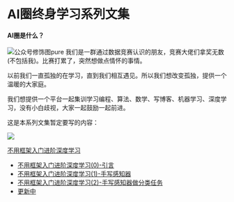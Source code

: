 # AI圈终身学习系列文集
#### AI圈是什么？

![公众号修饰图pure](https://aigroupz-1258285787.cos.ap-shanghai.myqcloud.com/blog/%E5%85%AC%E4%BC%97%E5%8F%B7%E4%BF%AE%E9%A5%B0%E5%9B%BEpure.jpg)
我们是一群通过数据竞赛认识的朋友，竞赛大佬们拿奖无数(不包括我)。比赛打累了，突然想做点情怀的事情。

以前我们一直孤独的在学习，直到我们相互遇见。所以我们想改变孤独，提供一个温暖的大家庭。

我们想提供一个平台一起集训学习编程、算法、数学、写博客、机器学习、深度学习，没有小白歧视，大家一起鼓励一起前进。


这是本系列文集暂定要写的内容：

![](https://aigroupz-1258285787.cos.ap-shanghai.myqcloud.com/blog/15451047833646.jpg)

[不用框架入门进阶深度学习](http://mp.weixin.qq.com/mp/homepage?__biz=MzU4OTczNTg2OQ==&hid=3&sn=e6b1edd8a4b35b5741873e4948495294&scene=18#wechat_redirect)

- [不用框架入门进阶深度学习(0)-引言](https://mp.weixin.qq.com/s?__biz=MzU4OTczNTg2OQ==&mid=2247483697&idx=1&sn=7d3aa0cf5caaa463c76f7651cdf6cee7&scene=19&token=889866011&lang=zh_CN#wechat_redirect)
- [不用框架入门进阶深度学习(1)-手写感知器](https://mp.weixin.qq.com/s?__biz=MzU4OTczNTg2OQ==&mid=2247483697&idx=1&sn=7d3aa0cf5caaa463c76f7651cdf6cee7&scene=19&token=889866011&lang=zh_CN#wechat_redirect)
- [不用框架入门进阶深度学习(2)-手写感知器做分类任务](https://mp.weixin.qq.com/s?__biz=MzU4OTczNTg2OQ==&mid=2247483697&idx=1&sn=7d3aa0cf5caaa463c76f7651cdf6cee7&scene=19&token=889866011&lang=zh_CN#wechat_redirect)
- [更新中](http://mp.weixin.qq.com/mp/homepage?__biz=MzU4OTczNTg2OQ==&hid=3&sn=e6b1edd8a4b35b5741873e4948495294&scene=18#wechat_redirect)






